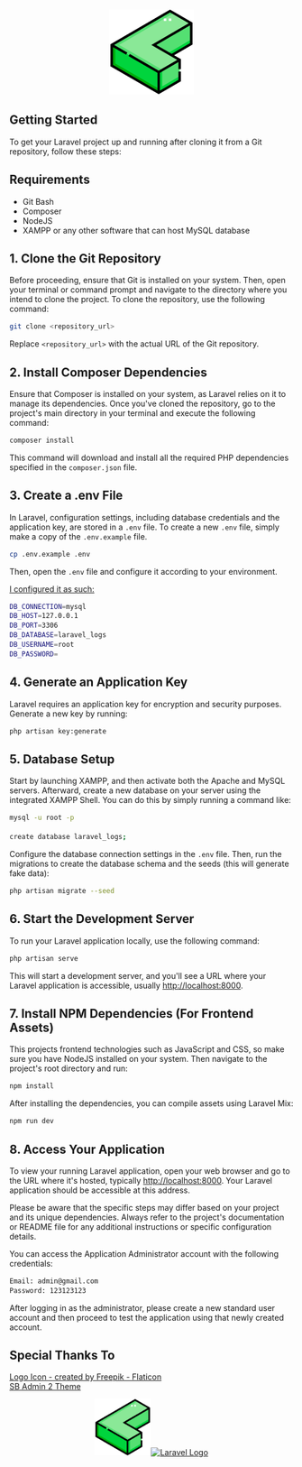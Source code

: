 <h3 align="center"><img src="public/syslog_logo.png" width="150" alt="Syslogo"></h3>

## Getting Started
To get your Laravel project up and running after cloning it from a Git repository, follow these steps:

## Requirements
- Git Bash
- Composer
- NodeJS
- XAMPP or any other software that can host MySQL database

## 1. Clone the Git Repository

Before proceeding, ensure that Git is installed on your system. Then, open your terminal or command prompt and navigate to the directory where you intend to clone the project. To clone the repository, use the following command:

```bash
git clone <repository_url>
```

Replace `<repository_url>` with the actual URL of the Git repository.

## 2. Install Composer Dependencies

Ensure that Composer is installed on your system, as Laravel relies on it to manage its dependencies. Once you've cloned the repository, go to the project's main directory in your terminal and execute the following command:

```bash
composer install
```

This command will download and install all the required PHP dependencies specified in the `composer.json` file.

## 3. Create a .env File

In Laravel, configuration settings, including database credentials and the application key, are stored in a `.env` file. To create a new `.env` file, simply make a copy of the `.env.example` file.

```bash
cp .env.example .env
```

Then, open the `.env` file and configure it according to your environment.

<u>I configured it as such:</u>

```bash
DB_CONNECTION=mysql
DB_HOST=127.0.0.1
DB_PORT=3306
DB_DATABASE=laravel_logs
DB_USERNAME=root
DB_PASSWORD=
```

## 4. Generate an Application Key

Laravel requires an application key for encryption and security purposes. Generate a new key by running:

```bash
php artisan key:generate
```

## 5. Database Setup

Start by launching XAMPP, and then activate both the Apache and MySQL servers. Afterward, create a new database on your server using the integrated XAMPP Shell. You can do this by simply running a command like:

```bash
mysql -u root -p

create database laravel_logs;
```

Configure the database connection settings in the `.env` file. Then, run the migrations to create the database schema and the seeds (this will generate fake data):

```bash
php artisan migrate --seed
```

## 6. Start the Development Server

To run your Laravel application locally, use the following command:

```bash
php artisan serve
```

This will start a development server, and you'll see a URL where your Laravel application is accessible, usually [http://localhost:8000](http://localhost:8000).

## 7. Install NPM Dependencies (For Frontend Assets)

This projects frontend technologies such as JavaScript and CSS, so make sure you have NodeJS installed on your system. Then navigate to the project's root directory and run:

```bash
npm install
```

After installing the dependencies, you can compile assets using Laravel Mix:

```bash
npm run dev
```

## 8. Access Your Application

To view your running Laravel application, open your web browser and go to the URL where it's hosted, typically [http://localhost:8000](http://localhost:8000). Your Laravel application should be accessible at this address.

Please be aware that the specific steps may differ based on your project and its unique dependencies. Always refer to the project's documentation or README file for any additional instructions or specific configuration details.

You can access the Application Administrator account with the following credentials:

```bash
Email: admin@gmail.com
Password: 123123123
```
After logging in as the administrator, please create a new standard user account and then proceed to test the application using that newly created account.


## Special Thanks To

<a href="https://www.flaticon.com/free-icons/geometrical" title="geometrical icons">Logo Icon - created by Freepik - Flaticon</a>
<br>
<a href="https://startbootstrap.com/theme/sb-admin-2" title="sb_admin_2">SB Admin 2 Theme</a>
<p align="center"><img src="public/syslog_logo.png" width="100" alt="Syslogo"><a href="https://laravel.com" target="_blank"><img src="https://raw.githubusercontent.com/laravel/art/master/logo-lockup/5%20SVG/2%20CMYK/1%20Full%20Color/laravel-logolockup-cmyk-red.svg" width="300" alt="Laravel Logo"></a></p>
